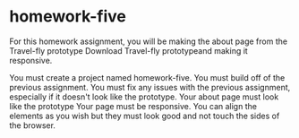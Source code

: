 # homework-five

For this homework assignment, you will be making the about page from the Travel-fly prototype Download Travel-fly prototypeand making it responsive.

You must create a project named homework-five.
You must build off of the previous assignment.
You must fix any issues with the previous assignment, especially if it doesn't look like the prototype.
Your about page must look like the prototype
Your page must be responsive.
You can align the elements as you wish but they must look good and not touch the sides of the browser.
